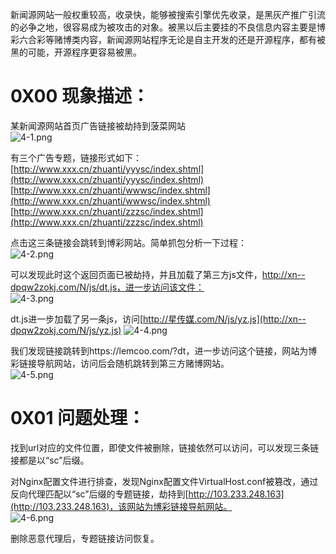 新闻源网站一般权重较高，收录快，能够被搜索引擎优先收录，是黑灰产推广引流的必争之地，很容易成为被攻击的对象。被黑以后主要挂的不良信息内容主要是博彩六合彩等赌博类内容，新闻源网站程序无论是自主开发的还是开源程序，都有被黑的可能，开源程序更容易被黑。


# 0X00 现象描述：
某新闻源网站首页广告链接被劫持到菠菜网站<br />![4-1.png](/_img\05-应急响应/1656922763069-ce94eb32-ca75-4cdd-b64a-0d86fe9936dd.png)

有三个广告专题，链接形式如下：<br />	[http://www.xxx.cn/zhuanti/yyysc/index.shtml](http://www.xxx.cn/zhuanti/yyysc/index.shtml)
	[http://www.xxx.cn/zhuanti/wwwsc/index.shtml](http://www.xxx.cn/zhuanti/wwwsc/index.shtml)
	[http://www.xxx.cn/zhuanti/zzzsc/index.shtml](http://www.xxx.cn/zhuanti/zzzsc/index.shtml)

点击这三条链接会跳转到博彩网站。简单抓包分析一下过程：<br />![4-2.png](/_img\05-应急响应/1656922778286-3a0236d5-061b-4514-b5cf-652b70319aae.png)

可以发现此时这个返回页面已被劫持，并且加载了第三方js文件，http://xn--dpqw2zokj.com/N/js/dt.js，进一步访问该文件：<br />![4-3.png](/_img\05-应急响应/1656922784844-d8ce7e72-3374-46df-863a-dfe0b14931e4.png)

dt.js进一步加载了另一条js，访问[http://星传媒.com/N/js/yz.js](http://xn--dpqw2zokj.com/N/js/yz.js)
![4-4.png](/_img\05-应急响应/1656922789839-d169dcc2-0bde-4d5b-82b1-7d639179586b.png)

我们发现链接跳转到https://lemcoo.com/?dt，进一步访问这个链接，网站为博彩链接导航网站，访问后会随机跳转到第三方赌博网站。<br />![4-5.png](/_img\05-应急响应/1656922794943-15098638-e6c0-48b6-bece-d622c4993057.png)


# 0X01 问题处理：
找到url对应的文件位置，即使文件被删除，链接依然可以访问，可以发现三条链接都是以“sc”后缀。

对Nginx配置文件进行排查，发现Nginx配置文件VirtualHost.conf被篡改，通过反向代理匹配以“sc”后缀的专题链接，劫持到[http://103.233.248.163](http://103.233.248.163)，该网站为博彩链接导航网站。<br />![4-6.png](/_img\05-应急响应/1656922813542-3ead464d-e39b-4aac-b711-2491f1bd83b0.png)

删除恶意代理后，专题链接访问恢复。
